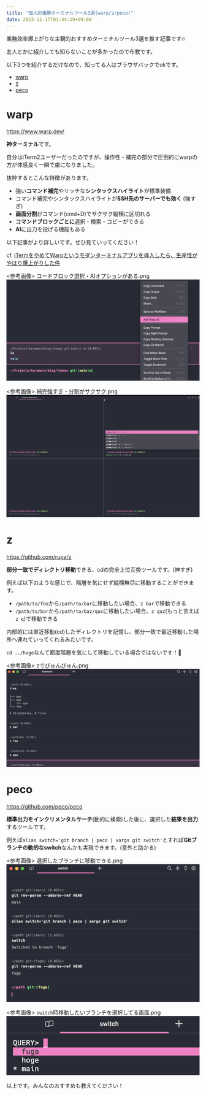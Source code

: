 ```yaml
---
title: "個人的優勝ターミナルツール3選(warp/z/peco)"
date: 2023-11-17T01:44:19+09:00
---
```


業務効率爆上がりな主観的おすすめターミナルツール3選を推す記事です🔥

友人とかに紹介しても知らないことが多かったので布教です。

<!--more-->

以下3つを紹介するだけなので、知ってる人はブラウザバックでokです。

- [warp](https://www.warp.dev/)
- [z](https://github.com/rupa/z)
- [peco](https://github.com/peco/peco)

# warp

https://www.warp.dev/

**神ターミナル**です。

自分はiTerm2ユーザーだったのですが、操作性・補完の部分で圧倒的にwarpの方が体感良く一瞬で虜になりました。

抜粋するとこんな特徴があります。

- 強い**コマンド補完**やリッチな**シンタックスハイライト**が標準装備
- コマンド補完やシンタックスハイライトが**SSH先のサーバーでも効く** (強すぎ)
- **画面分割**がコマンド(cmd+D)でサクサク縦横に区切れる
- **コマンドブロックごとに**選択・検索・コピーができる
- **AI**に出力を投げる機能もある


以下記事がより詳しいです。ぜひ見ていってください！

cf. [iTermをやめてWarpというモダンターミナルアプリを導入したら、生産性がやはり爆上がりした件](https://zenn.dev/lclco/articles/03cc961bfd64c1)

<参考画像> コードブロック選択・AIオプションがある.png
![warp1.png](warp1.png)

<参考画像> 補完強すぎ・分割がサクサク.png
![warp2.png](warp2.png)

# z

https://github.com/rupa/z

**部分一致でディレクトリ移動**できる、cdの完全上位互換ツールです。(神すぎ)


例えば以下のような感じで、階層を気にせず縦横無尽に移動することができます。
- `/path/to/foo`から`/path/to/bar`に移動したい場合、`z bar`で移動できる
- `/path/to/bar`から`/path/to/baz/qux`に移動したい場合、`z quz`(もっと言えば`z q`)で移動できる


内部的には直近移動(cd)したディレクトリを記憶し、部分一致で最近移動した場所へ連れていってくれるみたいです。

`cd ../hoge`なんて都度階層を気にして移動している場合ではないです！🥺


<参考画像> zでびゅんびゅん.png
![z.png](z.png)

# peco

https://github.com/peco/peco

**標準出力をインクリメンタルサーチ**(動的に検索)した後に、選択した**結果を出力**するツールです。

例えば`alias switch='git branch | peco | xargs git switch'`とすれば**Gitブランチの動的なswitch**なんかも実現できます。(意外と助かる)

<参考画像> 選択したブランチに移動できる.png
![peco3.png](peco3.png)

<参考画像> `switch`時移動したいブランチを選択してる画面.png
![peco2.png](peco2.png)


以上です。みんなのおすすめも教えてください！

